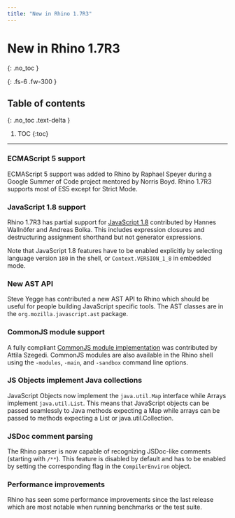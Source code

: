 ```yaml
---
title: "New in Rhino 1.7R3"
---
```

# New in Rhino 1.7R3
{: .no_toc }

{: .fs-6 .fw-300 }

## Table of contents
{: .no_toc .text-delta }

1. TOC
{:toc}

---
### ECMAScript 5 support

ECMAScript 5 support was added to Rhino by Raphael Speyer during a Google Summer of Code project mentored by Norris Boyd. Rhino 1.7R3 supports most of ES5 except for Strict Mode.

### JavaScript 1.8 support

Rhino 1.7R3 has partial support for [JavaScript 1.8](https://developer.mozilla.org/en/javascript/new_in_javascript/1.8) contributed by Hannes Wallnöfer and Andreas Bolka. This includes expression closures and destructuring assignment shorthand but not generator expressions.

Note that JavaScript 1.8 features have to be enabled explicitly by selecting language version `180` in the shell, or `Context.VERSION_1_8` in embedded mode.

### New AST API

Steve Yegge has contributed a new AST API to Rhino which should be useful for people building JavaScript specific tools. The AST classes are in the `org.mozilla.javascript.ast` package.

### CommonJS module support

A fully compliant [CommonJS module implementation](http://wiki.commonjs.org/wiki/modules/1.1.1) was contributed by Attila Szegedi. CommonJS modules are also available in the Rhino shell using the `-modules`, `-main`, and `-sandbox` command line options.

### JS Objects implement Java collections

JavaScript Objects now implement the `java.util.Map` interface while Arrays implement `java.util.List`. This means that JavaScript objects can be passed seamlessly to Java methods expecting a Map while arrays can be passed to methods expecting a List or java.util.Collection.

### JSDoc comment parsing

The Rhino parser is now capable of recognizing JSDoc-like comments (starting with `/**`). This feature is disabled by default and has to be enabled by setting the corresponding flag in the `CompilerEnviron` object.

### Performance improvements

Rhino has seen some performance improvements since the last release which are most notable when running benchmarks or the test suite.
